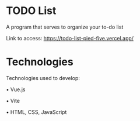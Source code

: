 # TODO List
A program that serves to organize your to-do list

Link to access: https://todo-list-pied-five.vercel.app/

# Technologies

Technologies used to develop:

• Vue.js

• Vite

• HTML, CSS, JavaScript


